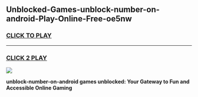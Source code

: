 
## Unblocked-Games-unblock-number-on-android-Play-Online-Free-oe5nw
<h3>
<a href="https://premium76.site?title=unblock-number-on-android&ref=26A">CLICK TO PLAY</a></h3>
<hr>

<h3>
<a href="https://premium76.site?title=unblock-number-on-android&ref=26A">CLICK 2 PLAY</a>
  
</h3>

<a href="https://premium76.site?title=unblock-number-on-android&ref=26A"><img src="https://clearcache.store/games.png"></a>


**unblock-number-on-android games unblocked: Your Gateway to Fun and Accessible Online Gaming**
